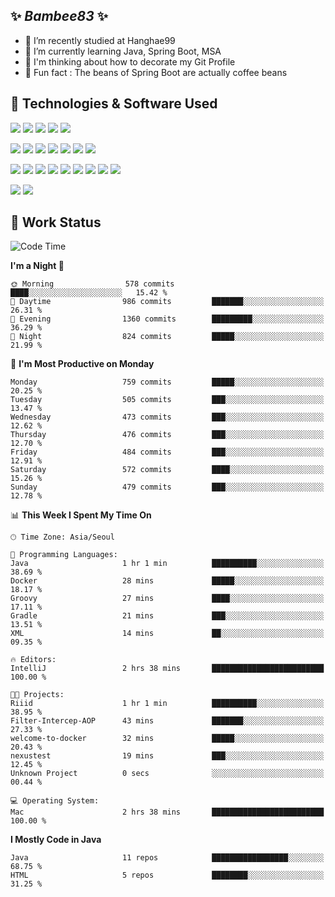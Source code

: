 ##  ✨ _Bambee83_ ✨ 

- 🔭 I’m recently studied at Hanghae99
- 🌱 I’m currently learning Java, Spring Boot, MSA
- 🤔 I'm thinking about how to decorate my Git Profile
- 🪹 Fun fact : The beans of Spring Boot are actually coffee beans 

<!-- - 💬 Ask me about ...
- 📫 How to reach me: ...
- 😄 Pronouns: ...
- 👯 I’m looking to collaborate on ...-->

## 🔧  Technologies & Software Used

<img src="https://img.shields.io/badge/Java-007396?style=flat-round&logo=OpenJDK&logoColor=white"/> <img src="https://img.shields.io/badge/Spring-6DB33F?style=flat-round&logo=spring&logoColor=white"/>   <img src="https://img.shields.io/badge/SpringBoot-6DB33F?style=flat-round&logo=springboot&logoColor=white"/>  <img src="https://img.shields.io/badge/SpringSecurity-6DB33F?style=flat-round&logo=SpringSecurity&logoColor=white"/>   <img src="https://img.shields.io/badge/JSON Web Token-000000?style=flat-round&logo=JSON Web Tokens&logoColor=white"/> 

<img src="https://img.shields.io/badge/github-181717?style=flat-round&logo=github&logoColor=white"/> <img src="https://img.shields.io/badge/git-F05032?style=flat-round&logo=git&logoColor=white"/> <img src="https://img.shields.io/badge/githubactions-2088FF?style=flat-round&logo=githubactions&logoColor=white"/>  <img src="https://img.shields.io/badge/Gradle-02303A?style=flat-round&logo=Gradle&logoColor=white"/>  <img src="https://img.shields.io/badge/IntelliJIDEA-000000?style=flat-round&logo=IntelliJIDEA&logoColor=white"/>  <img src="https://img.shields.io/badge/Postman-FF6C37?style=flat-round&logo=Postman&logoColor=white"/>  <img src="https://img.shields.io/badge/Sourcetree-0052CC?style=flat-round&logo=Sourcetree&logoColor=white"/>

<img src="https://img.shields.io/badge/AmazonS3-569A31?style=flat-round&logo=AmazonS3&logoColor=white"/>  <img src="https://img.shields.io/badge/AmazonEC2-FF9900?style=flat-round&logo=AmazonEC2&logoColor=white"/>  <img src="https://img.shields.io/badge/AmazonRDS-527FFF?style=flat-round&logo=AmazonRDS&logoColor=white"/>  <img src="https://img.shields.io/badge/MySQL-4479A1?style=flat-round&logo=MySQL&logoColor=white"/>  <img src="https://img.shields.io/badge/MongoDB-47A248?style=flat-round&logo=MongoDB&logoColor=white"/> <img src="https://img.shields.io/badge/Ubuntu-E95420?style=flat-round&logo=Ubuntu&logoColor=white"/> <img src="https://img.shields.io/badge/FileZilla-BF0000?style=flat-round&logo=filezilla&logoColor=white"/> <img src="https://img.shields.io/badge/Notion-000000?style=flat-round&logo=Notion&logoColor=white"/> <img src="https://img.shields.io/badge/Slack-F06A6A?style=flat-round&logo=slack&logoColor=white"/>

<img src="https://img.shields.io/badge/AmazonCloudfront-3693F3?style=flat-round&logo=iCloud&logoColor=white"/> <img src="https://img.shields.io/badge/ApacheJMeter-D22128?style=flat-round&logo=apachejmeter&logoColor=white"/> 
 
<!-- Markdown lang
[![Bambee83 Badge](https://img.shields.io/badge/Bambee83'blog-4A154B.svg?&style=for-the-badge&logo=Bloglovin&link=https://blog.naver.com/bambee83)](https://blog.naver.com/bambee83)
## 🚀  GitHub stats & Top Langs
[![Bambee83's GitHub stats-Dark](https://github-readme-stats.vercel.app/api?username=bambee83&show_icons=true&theme=dark#gh-dark-mode-only)]((https://github.com/bambee83/github-readme-stats#gh-dark-mode-only))
![Top Langs-Dark](https://github-readme-stats.vercel.app/api/top-langs/?username=bambee83&layout=compact&theme=dark#gh-dark-mode-only)
## 🐳   Project
[mini project - SeoulCulturePort](https://github.com/event-information)
[clone coding - Instaclone](https://github.com/instaclone8)
[final project - emotrak](https://github.com/EmoTrak)
[![bambee83's wakatime stats](https://github-readme-stats.vercel.app/api/wakatime?username=bambee83)]
 -->
## 🐳 Work Status
<!--START_SECTION:waka-->
![Code Time](http://img.shields.io/badge/Code%20Time-85%20hrs%2051%20mins-blue)

**I'm a Night 🦉** 

```text
🌞 Morning                578 commits         ████░░░░░░░░░░░░░░░░░░░░░   15.42 % 
🌆 Daytime                986 commits         ███████░░░░░░░░░░░░░░░░░░   26.31 % 
🌃 Evening                1360 commits        █████████░░░░░░░░░░░░░░░░   36.29 % 
🌙 Night                  824 commits         █████░░░░░░░░░░░░░░░░░░░░   21.99 % 
```
📅 **I'm Most Productive on Monday** 

```text
Monday                   759 commits         █████░░░░░░░░░░░░░░░░░░░░   20.25 % 
Tuesday                  505 commits         ███░░░░░░░░░░░░░░░░░░░░░░   13.47 % 
Wednesday                473 commits         ███░░░░░░░░░░░░░░░░░░░░░░   12.62 % 
Thursday                 476 commits         ███░░░░░░░░░░░░░░░░░░░░░░   12.70 % 
Friday                   484 commits         ███░░░░░░░░░░░░░░░░░░░░░░   12.91 % 
Saturday                 572 commits         ████░░░░░░░░░░░░░░░░░░░░░   15.26 % 
Sunday                   479 commits         ███░░░░░░░░░░░░░░░░░░░░░░   12.78 % 
```


📊 **This Week I Spent My Time On** 

```text
🕑︎ Time Zone: Asia/Seoul

💬 Programming Languages: 
Java                     1 hr 1 min          ██████████░░░░░░░░░░░░░░░   38.69 % 
Docker                   28 mins             █████░░░░░░░░░░░░░░░░░░░░   18.17 % 
Groovy                   27 mins             ████░░░░░░░░░░░░░░░░░░░░░   17.11 % 
Gradle                   21 mins             ███░░░░░░░░░░░░░░░░░░░░░░   13.51 % 
XML                      14 mins             ██░░░░░░░░░░░░░░░░░░░░░░░   09.35 % 

🔥 Editors: 
IntelliJ                 2 hrs 38 mins       █████████████████████████   100.00 % 

🐱‍💻 Projects: 
Riiid                    1 hr 1 min          ██████████░░░░░░░░░░░░░░░   38.95 % 
Filter-Intercep-AOP      43 mins             ███████░░░░░░░░░░░░░░░░░░   27.33 % 
welcome-to-docker        32 mins             █████░░░░░░░░░░░░░░░░░░░░   20.43 % 
nexustest                19 mins             ███░░░░░░░░░░░░░░░░░░░░░░   12.45 % 
Unknown Project          0 secs              ░░░░░░░░░░░░░░░░░░░░░░░░░   00.44 % 

💻 Operating System: 
Mac                      2 hrs 38 mins       █████████████████████████   100.00 % 
```

**I Mostly Code in Java** 

```text
Java                     11 repos            █████████████████░░░░░░░░   68.75 % 
HTML                     5 repos             ████████░░░░░░░░░░░░░░░░░   31.25 % 
```




<!--END_SECTION:waka-->
